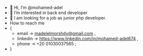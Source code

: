 - 👋 Hi, I’m @mohamed-adel
- 👀 I’m interested in back end developer
- 💞️ I am looking for a job as junior php developer.
-  How to reach me  
-  {
      - email    -> madelelmorshdy@gmail.com ,
      - linkedin -> https://www.linkedin.com/in/mohamed-adel674 ,
      - phone    -> +20 01030037565 ;
 - }

<!---
mohamed-adel674/mohamed-adel674 is a ✨ special ✨ repository because its `README.md` (this file) appears on your GitHub profile.
You can click the Preview link to take a look at your changes.
--->
